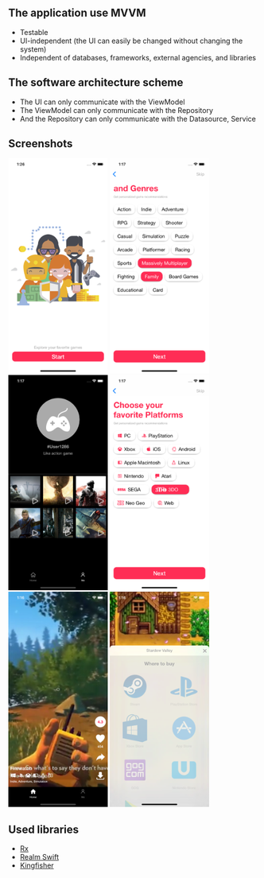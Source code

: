 ## The application use MVVM

- Testable
- UI-independent (the UI can easily be changed without changing the system)
- Independent of databases, frameworks, external agencies, and libraries

## The software architecture scheme

- The UI can only communicate with the ViewModel
- The ViewModel can only communicate with the Repository
- And the Repository can only communicate with the Datasource, Service

## Screenshots
<p>
<img src="./screenshort/screen_short_6.png" width="200px" height="auto">
<img src="./screenshort/screen_short_5.png" width="200px" height="auto">
<img src="./screenshort/screen_short_3.png" width="200px" height="auto">
<img src="./screenshort/screen_short_4.png" width="200px" height="auto">
<img src="./screenshort/screen_short_1.png" width="200px" height="auto">
<img src="./screenshort/screen_short_2.png" width="200px" height="auto">
 </p>

## Used libraries 

- [Rx](https://github.com/ReactiveX/RxSwift)
- [Realm Swift](https://realm.io/docs/swift/latest/)
- [Kingfisher](https://github.com/onevcat/Kingfisher)
